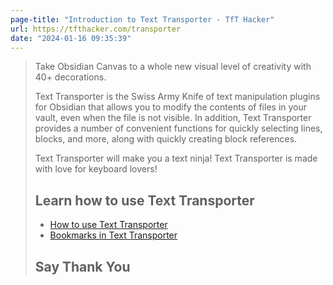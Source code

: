 ```yaml
---
page-title: "Introduction to Text Transporter - TfT Hacker"
url: https://tfthacker.com/transporter
date: "2024-01-16 09:35:39"
---
```


> Take Obsidian Canvas to a whole new visual level of creativity with 40+ decorations.
> 
> Text Transporter is the Swiss Army Knife of text manipulation plugins for Obsidian that allows you to modify the contents of files in your vault, even when the file is not visible. In addition, Text Transporter provides a number of convenient functions for quickly selecting lines, blocks, and more, along with quickly creating block references.
> 
> Text Transporter will make you a text ninja! Text Transporter is made with love for keyboard lovers!
> 
> ## Learn how to use Text Transporter
> 
> -   [How to use Text Transporter](https://tfthacker.com/Obsidian+Plugins+by+TfTHacker/Text+Transporter/How+to+use+Text+Transporter)
> -   [Bookmarks in Text Transporter](https://tfthacker.com/Obsidian+Plugins+by+TfTHacker/Text+Transporter/Bookmarks+in+Text+Transporter)
> 
> ## Say Thank You
